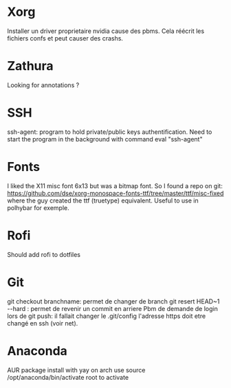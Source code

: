 # Xorg
Installer un driver proprietaire nvidia cause des pbms. Cela réécrit les fichiers confs et peut causer des crashs.

# Zathura
Looking for annotations ?

# SSH
ssh-agent: program to hold private/public keys authentification.
Need to start the program in the background with command 
	eval "ssh-agent"

# Fonts
I liked the X11 misc font 6x13 but was a bitmap font.
So I found a repo on git: https://github.com/dse/xorg-monospace-fonts-ttf/tree/master/ttf/misc-fixed
where the guy created the ttf (truetype) equivalent. Useful to use in polhybar for exemple.

# Rofi
Should add rofi to dotfiles

# Git
git checkout branchname: permet de changer de branch
git resert HEAD~1 --hard : permet de revenir un commit en arriere
Pbm de demande de login lors de git push: il fallait changer le .git/config 
l'adresse https doit etre changé en ssh (voir net).

# Anaconda
AUR package install with yay on arch
use source /opt/anaconda/bin/activate root to activate 
